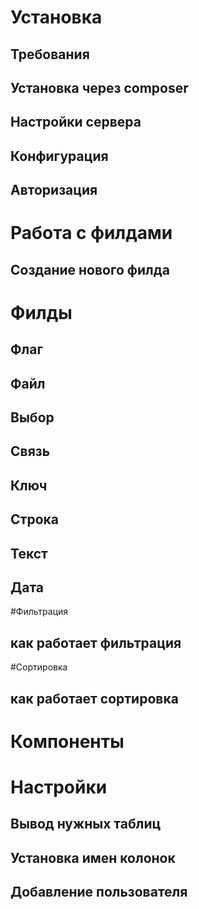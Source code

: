 # Установка
## Требования
## Установка через composer
## Настройки сервера
## Конфигурация
## Авторизация

# Работа с филдами
## Создание нового филда

# Филды
## Флаг
## Файл
## Выбор
## Связь
## Ключ
## Строка
## Текст
## Дата

#Фильтрация
## как работает фильтрация

#Сортировка
## как работает сортировка

# Компоненты
# Настройки
## Вывод нужных таблиц
## Установка имен колонок
## Добавление пользователя